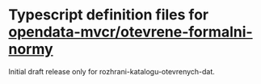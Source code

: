 # Typescript definition files for [opendata-mvcr/otevrene-formalni-normy](https://github.com/opendata-mvcr/otevrene-formalni-normy)

Initial draft release only for rozhrani-katalogu-otevrenych-dat.
